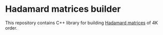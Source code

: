 # Hadamard matrices builder

This repository contains C++ library for building [Hadamard matrices](https://en.wikipedia.org/wiki/Hadamard_matrix) of 4K order.